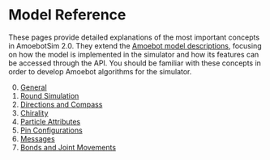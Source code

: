 # Model Reference

These pages provide detailed explanations of the most important concepts in AmoebotSim 2.0.
They extend the [Amoebot model descriptions](~/amoebot_model/home.md), focusing on how the model is implemented in the simulator and how its features can be accessed through the API.
You should be familiar with these concepts in order to develop Amoebot algorithms for the simulator.

0. [General](general.md)
1. [Round Simulation](rounds.md)
2. [Directions and Compass](direction.md)
3. [Chirality](chirality.md)
4. [Particle Attributes](attrs.md)
5. [Pin Configurations](pin_cfgs.md)
6. [Messages](messages.md)
7. [Bonds and Joint Movements](bonds_jm.md)
